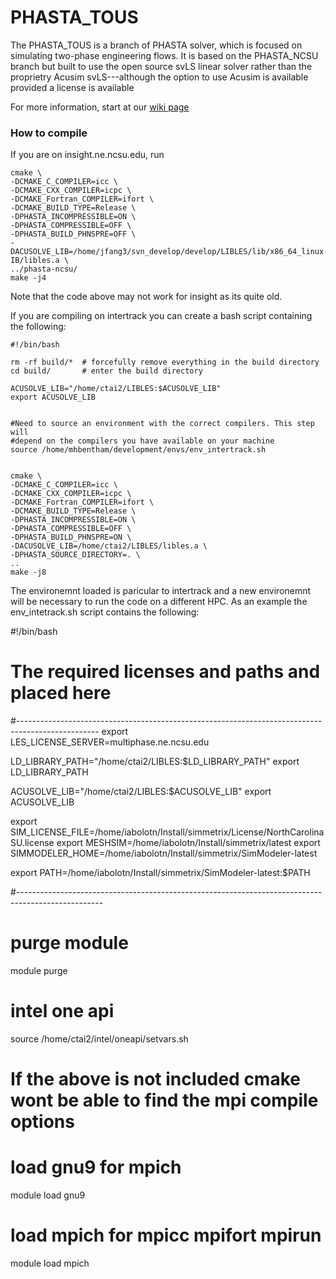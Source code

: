 # PHASTA_TOUS #

The PHASTA_TOUS is a branch of PHASTA solver, which is focused on simulating 
two-phase engineering flows. It is based on the PHASTA_NCSU branch but built to use the open source
svLS linear solver rather than the proprietry Acusim svLS---although the option to use Acusim is
available provided a license is available

For more information, start at our
[wiki page](http://bolotnov.ne.ncsu.edu/index.php?n=Main.HomePage)



### How to compile ###


If you are on insight.ne.ncsu.edu, run

    cmake \
    -DCMAKE_C_COMPILER=icc \
    -DCMAKE_CXX_COMPILER=icpc \
    -DCMAKE_Fortran_COMPILER=ifort \
    -DCMAKE_BUILD_TYPE=Release \
    -DPHASTA_INCOMPRESSIBLE=ON \
    -DPHASTA_COMPRESSIBLE=OFF \
    -DPHASTA_BUILD_PHNSPRE=OFF \
    -DACUSOLVE_LIB=/home/jfang3/svn_develop/develop/LIBLES/lib/x86_64_linux-IB/libles.a \
    ../phasta-ncsu/
    make -j4

Note that the code above may not work for insight as its quite old. 


If you are compiling on intertrack you can create a bash script containing the following:

	#!/bin/bash

	rm -rf build/*  # forcefully remove everything in the build directory
	cd build/       # enter the build directory

	ACUSOLVE_LIB="/home/ctai2/LIBLES:$ACUSOLVE_LIB"
	export ACUSOLVE_LIB


	#Need to source an environment with the correct compilers. This step will
	#depend on the compilers you have available on your machine
	source /home/mhbentham/development/envs/env_intertrack.sh


	cmake \
	-DCMAKE_C_COMPILER=icc \
	-DCMAKE_CXX_COMPILER=icpc \
	-DCMAKE_Fortran_COMPILER=ifort \
	-DCMAKE_BUILD_TYPE=Release \
	-DPHASTA_INCOMPRESSIBLE=ON \
	-DPHASTA_COMPRESSIBLE=OFF \
	-DPHASTA_BUILD_PHNSPRE=ON \
	-DACUSOLVE_LIB=/home/ctai2/LIBLES/libles.a \
	-DPHASTA_SOURCE_DIRECTORY=. \
	..
	make -j8


The environemnt loaded is paricular to intertrack and a new environemnt will be necessary to run the
code on a different HPC.
As an example the env_intetrack.sh script contains the following:

#!/bin/bash

# The required licenses and paths and placed here
#--------------------------------------------------------------------------------------------------
export LES_LICENSE_SERVER=multiphase.ne.ncsu.edu

LD_LIBRARY_PATH="/home/ctai2/LIBLES:$LD_LIBRARY_PATH"
export LD_LIBRARY_PATH

ACUSOLVE_LIB="/home/ctai2/LIBLES:$ACUSOLVE_LIB"
export ACUSOLVE_LIB

export SIM_LICENSE_FILE=/home/iabolotn/Install/simmetrix/License/NorthCarolinaSU.license
export MESHSIM=/home/iabolotn/Install/simmetrix/latest
export SIMMODELER_HOME=/home/iabolotn/Install/simmetrix/SimModeler-latest

export PATH=/home/iabolotn/Install/simmetrix/SimModeler-latest:$PATH

#---------------------------------------------------------------------------------------------------

# purge module
module purge

# intel one api
source /home/ctai2/intel/oneapi/setvars.sh
# If the above is not included cmake wont be able to find the mpi compile options

# load gnu9 for mpich
module load gnu9
# load mpich for mpicc mpifort mpirun
module load mpich




